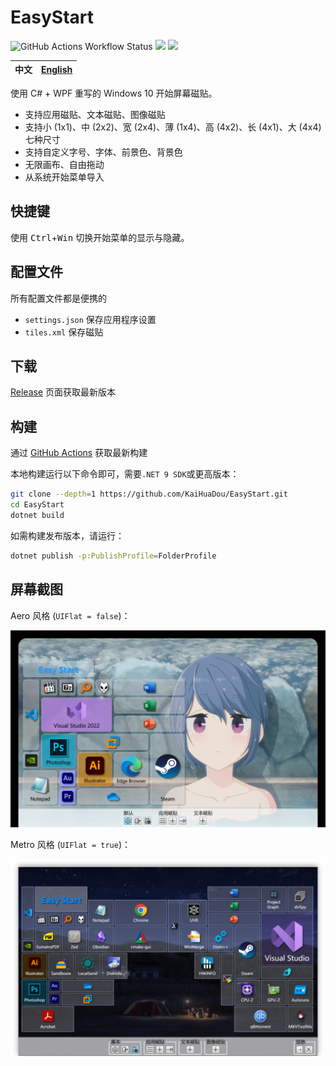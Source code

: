 ﻿# EasyStart

![GitHub Actions Workflow Status](https://img.shields.io/github/actions/workflow/status/kaihuadou/easystart/build.yml) ![](https://img.shields.io/github/license/kaihuadou/easystart) ![](https://img.shields.io/github/commit-activity/w/kaihuadou/easystart)

| 中文  | [English](./README.en.md) |
| :---: | :-----------------------: |

使用 C# + WPF 重写的 Windows 10 开始屏幕磁贴。

- 支持应用磁贴、文本磁贴、图像磁贴
- 支持小 (1x1)、中 (2x2)、宽 (2x4)、薄 (1x4)、高 (4x2)、长 (4x1)、大 (4x4) 七种尺寸
- 支持自定义字号、字体、前景色、背景色
- 无限画布、自由拖动
- 从系统开始菜单导入

## 快捷键

使用 <kbd>Ctrl</kbd>+<kbd>Win</kbd> 切换开始菜单的显示与隐藏。

## 配置文件

所有配置文件都是便携的

- `settings.json` 保存应用程序设置
- `tiles.xml` 保存磁贴

## 下载

[Release](https://github.com/KaiHuaDou/EasyStart/releases/latest) 页面获取最新版本

## 构建

通过 [GitHub Actions](https://github.com/KaiHuaDou/EasyStart/actions) 获取最新构建

本地构建运行以下命令即可，需要`.NET 9 SDK`或更高版本：

```bash
git clone --depth=1 https://github.com/KaiHuaDou/EasyStart.git
cd EasyStart
dotnet build
```

如需构建发布版本，请运行：

```bash
dotnet publish -p:PublishProfile=FolderProfile
```

## 屏幕截图

Aero 风格 (`UIFlat = false`)：

![屏幕截图](./doc/Screenshot01.png)

Metro 风格 (`UIFlat = true`)：

![屏幕截图](./doc/Screenshot02.png)